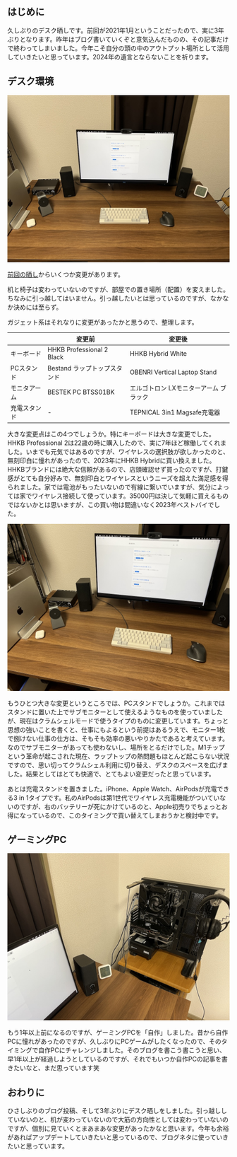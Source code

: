 ## はじめに

久しぶりのデスク晒しです。前回が2021年1月ということだったので、実に3年ぶりとなります。昨年はブログ書いていくぞと意気込んだものの、その記事だけで終わってしまいました。今年こそ自分の頭の中のアウトプット場所として活用していきたいと思っています。2024年の遺言とならないことを祈ります。

## デスク環境

![](./images/desk_2024_01.JPG)

[前回の晒し](!/articles/20210130204943/index.html)からいくつか変更があります。

机と椅子は変わっていないのですが、部屋での置き場所（配置）を変えました。ちなみに引っ越してはいません。引っ越したいとは思っているのですが、なかなか決めには至らず。

ガジェット系はそれなりに変更があったかと思うので、整理します。

| | 変更前 | 変更後 |
| - | - | - |
| キーボード | HHKB Professional 2 Black| HHKB Hybrid White |
| PCスタンド | Bestand ラップトップスタンド | OBENRI Vertical Laptop Stand |
| モニタアーム | BESTEK PC BTSS01BK | エルゴトロン LXモニターアーム ブラック |
| 充電スタンド | - | TEPNICAL 3in1 Magsafe充電器 |

大きな変更点はこの4つでしょうか。特にキーボードは大きな変更でした。HHKB Professional 2は22歳の時に購入したので、実に7年ほど稼働してくれました。いまでも元気ではあるのですが、ワイヤレスの選択肢が欲しかったのと、無刻印白に憧れがあったので、2023年にHHKB Hybridに買い換えました。HHKBブランドには絶大な信頼があるので、店頭確認せず買ったのですが、打鍵感がとても自分好みで、無刻印白とワイヤレスというニーズを超えた満足感を得られました。家では電池がもったいないので有線に繋いでいますが、気分によっては家でワイヤレス接続して使っています。35000円は決して気軽に買えるものではないかとは思いますが、この買い物は間違いなく2023年ベストバイでした。

![新しいラップトップスタンドでスペースが広くなりました](./images/desk_2024_02.JPG)

もうひとつ大きな変更というところでは、PCスタンドでしょうか。これまではスタンドに置いた上でサブモニターとして使えるようなものを使っていましたが、現在はクラムシェルモードで使うタイプのものに変更しています。ちょっと思想の強いことを書くと、仕事にもよるという前提はあるうえで、モニター1枚で捌けない仕事の仕方は、そもそも効率の悪いやりかたであると考えています。なのでサブモニターがあっても使わないし、場所をとるだけでした。M1チップという革命が起こされた現在、ラップトップの熱問題もほとんど起こらない状況ですので、思い切ってクラムシェル利用に切り替え、デスクのスペースを広げました。結果としてはとても快適で、とてもよい変更だったと思っています。

あとは充電スタンドを置きました。iPhone、Apple Watch、AirPodsが充電できる3 in 1タイプです。私のAirPodsは第1世代でワイヤレス充電機能がついていないのですが、右のバッテリーが死にかけているのと、Apple初売りでちょっとお得になっているので、このタイミングで買い替えてしまおうかと検討中です。

## ゲーミングPC

![ゲーミングPC](./images/desk_2024_03.JPG)

もう1年以上前になるのですが、ゲーミングPCを「自作」しました。昔から自作PCに憧れがあったのですが、久しぶりにPCゲームがしたくなったので、そのタイミングで自作PCにチャレンジしました。そのブログを書こう書こうと思い、早1年以上が経過しようとしているのですが、それでもいつか自作PCの記事を書きたいなと、まだ思っています笑

## おわりに

ひさしぶりのブログ投稿、そして3年ぶりにデスク晒しをしました。引っ越ししていないのと、机が変わっていないので大筋の方向性としては変わっていないのですが、個別に見ていくとまあまあな変更があったかなと思います。今年も余裕があればアップデートしていきたいと思っているので、ブログネタに使っていきたいと思っています。

